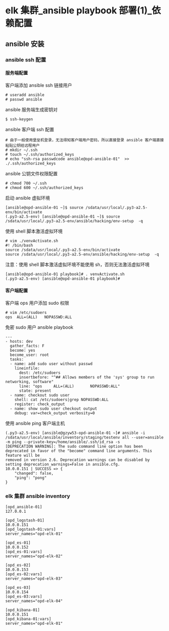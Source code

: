 # elk 集群_ansible playbook 部署(1)_依赖配置
## ansible 安装
### ansible ssh 配置
#### 服务端配置
客户端添加 ansible ssh 链接用户
```
# useradd ansible
# passwd ansible
```
ansible 服务端生成密钥对
```
$ ssh-keygen
```
ansible 客户端 ssh 配置 
```
# 由于一般使用堡垒机登录，无法得知客户端用户密码，所以直接登录 ansible 客户端直接粘贴公钥给远程用户
# mkdir ~/.ssh
# touch ~/.ssh/authorized_keys
# echo "ssh-rsa passwdcode ansible@opd-ansible-01"  >> ./.ssh/authorized_keys
```
ansible 公钥文件权限配置
```
# chmod 700 ~/.ssh
# chmod 600 ~/.ssh/authorized_keys
```
启动 ansible 虚拟环境
```
[ansible@opd-ansible-01 ~]$ source /sdata/usr/local/.py3-a2.5-env/bin/activate
(.py3-a2.5-env) [ansible@opd-ansible-01 ~]$ source /sdata/usr/local/.py3-a2.5-env/ansible/hacking/env-setup  -q
```
使用 shell 脚本激活虚拟环境
```
# vim ./venvActivate.sh
#! /bin/bash
source /sdata/usr/local/.py3-a2.5-env/bin/activate
source /sdata/usr/local/.py3-a2.5-env/ansible/hacking/env-setup  -q
```
注意：使用 shell 脚本激活虚拟环境不能使用 sh，否则无法激活虚拟环境
```
[ansible@opd-ansible-01 playbook]# . venvActivate.sh
(.py3-a2.5-env) [ansible@opd-ansible-01 playbook]#
```
#### 客户端配置
客户端 ops 用户添加 sudo 权限
```
# vim /etc/sudoers
ops  ALL=(ALL)   NOPASSWD:ALL
```
免密 sudo 用户 ansible playbook
```
---
- hosts: dev
  gather_facts: F
  become: yes
  become_user: root
  tasks:
  - name: add sudo user without passwd
    lineinfile:
      dest: /etc/sudoers
      insertbefore: "^## Allows members of the 'sys' group to run networking, software"
      line: "ops     ALL=(ALL)       NOPASSWD:ALL"
      state: present
  - name: checkout sudo user
    shell: cat /etc/sudoers|grep NOPASSWD:ALL
    register: check_output
  - name: show sudo user checkout output
    debug: var=check_output verbosity=0
```
使用 ansible ping 客户端主机
```
(.py3-a2.5-env) [ansible@gzyw53-opd-ansible-01 ~]# ansible -i /sdata/usr/local/ansible/inventory/staging/testenv all --user=ansible -m ping --private-key=/home/ansible/.ssh/id_rsa -s
[DEPRECATION WARNING]: The sudo command line option has been deprecated in favor of the "become" command line arguments. This feature will be
removed in version 2.6. Deprecation warnings can be disabled by setting deprecation_warnings=False in ansible.cfg.
10.0.0.151 | SUCCESS => {
    "changed": false,
    "ping": "pong"
}
```

### elk 集群 ansible inventory
```
[opd_ansible-01]
127.0.0.1

[opd_logstash-01]
10.0.0.151
[opd_logstash-01:vars]
server_names="opd-elk-01"

[opd_es-01]
10.0.0.152
[opd_es-01:vars]
server_names="opd-elk-02"

[opd_es-02]
10.0.0.153
[opd_es-02:vars]
server_names="opd-elk-03"

[opd_es-03]
10.0.0.154
[opd_es-03:vars]
server_names="opd-elk-04"

[opd_kibana-01]
10.0.0.151
[opd_kibana-01:vars]
server_names="opd-elk-01"
```

